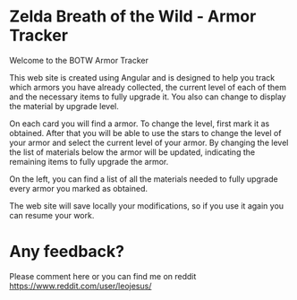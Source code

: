 # Zelda Breath of the Wild - Armor Tracker

Welcome to the BOTW Armor Tracker

This web site is created using Angular and is designed to help you track which armors you have already collected, 
the current level of each of them and the necessary items to fully upgrade it.
You also can change to display the material by upgrade level.

On each card you will find a armor. To change the level, first mark it as obtained. 
After that you will be able to use the stars to change the level of your armor and select the current level of your armor. 
By changing the level the list of materials below the armor will be updated, indicating the remaining items to fully upgrade the armor.

On the left, you can find a list of all the materials needed to fully upgrade every armor you marked as obtained.

The web site will save locally your modifications, so if you use it again you can resume your work.

# Any feedback? 
Please comment here or you can find me on reddit https://www.reddit.com/user/leojesus/
